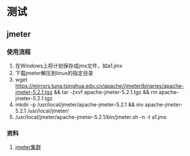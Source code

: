 # 测试

## jmeter
### 使用流程
1. 在Windows上将计划保存成jmx文件，如a1.jmx
1. 下载jmeter解压到linux的指定目录
  1. wget https://mirrors.tuna.tsinghua.edu.cn/apache//jmeter/binaries/apache-jmeter-5.2.1.tgz && tar -zxvf apache-jmeter-5.2.1.tgz && rm apache-jmeter-5.2.1.tgz
  1. mkdir -p /usr/local/jmeter/apache-jmeter-5.2.1 && mv apache-jmeter-5.2.1 /usr/local/jmeter/
1. /usr/local/jmeter/apache-jmeter-5.2.1/bin/jmeter.sh -n -t a1.jmx

### 资料
1. [jmeter集群](https://my.oschina.net/u/1241970/blog/635507)
